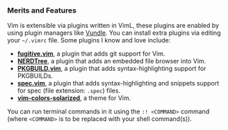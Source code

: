 ### Merits and Features
Vim is extensible via plugins written in VimL, these plugins are enabled by using plugin managers like [Vundle](https://github.com/VundleVim/Vundle.vim). You can install extra plugins via editing your `~/.vimrc` file. Some plugins I know and love include:

* [**fugitive.vim**](http://vimawesome.com/plugin/fugitive-vim), a plugin that adds git support for Vim.
* [**NERDTree**](https://github.com/scrooloose/nerdtree), a plugin that adds an embedded file browser into Vim.
* [**PKGBUILD.vim**](https://github.com/Firef0x/PKGBUILD.vim), a plugin that adds syntax-highlighting support for PKGBUILDs.
* [**spec.vim**](https://github.com/vim-scripts/spec.vim), a plugin that adds syntax-highlighting and snippets support for spec (file extension: `.spec`) files.
* [**vim-colors-solarized**](https://github.com/altercation/vim-colors-solarized), a theme for Vim.

You can run terminal commands in it using the `:! <COMMAND>` command (where `<COMMAND>` is to be replaced with your shell command(s)).
